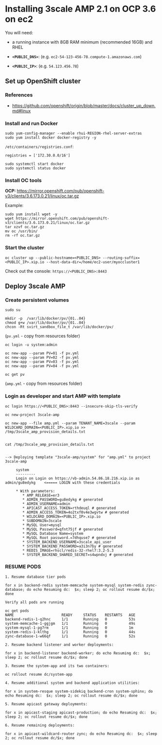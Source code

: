 # Installing 3scale AMP 2.1 on OCP 3.6 on ec2


You will need:

- a running instance with 8GB RAM minimum (recommended 16GB) and RHEL

- **`<PUBLIC_DNS>`**: (e.g. `ec2-54-123-456-78.compute-1.amazonaws.com`)

- **`<PUBLIC_IP>`**: (e.g. `54.123.456.78`)

## Set up OpenShift cluster 

### References

- https://github.com/openshift/origin/blob/master/docs/cluster_up_down.md#linux

### Install and run Docker

```
sudo yum-config-manager --enable rhui-REGION-rhel-server-extras
sudo yum install docker docker-registry -y
```

`/etc/containers/registries.conf`:
```
registries = ['172.30.0.0/16']
```
```
sudo systemctl start docker
sudo systemctl status docker
```

### Install OC tools

**OCP:** https://mirror.openshift.com/pub/openshift-v3/clients/3.6.173.0.21/linux/oc.tar.gz

Example:
```
sudo yum install wget -y
wget https://mirror.openshift.com/pub/openshift-v3/clients/3.6.173.0.21/linux/oc.tar.gz
tar xzvf oc.tar.gz
mv oc /usr/bin/
rm -rf oc.tar.gz
```

### Start the cluster

```
oc cluster up --public-hostname=<PUBLIC_DNS> --routing-suffix=<PUBLIC_IP>.xip.io --host-data-dir=/home/ec2-user/myoccluster1
```

Check out the console:
`https://<PUBLIC_DNS>:8443`

## Deploy 3scale AMP

### Create persistent volumes

```
sudo su

mkdir -p  /var/lib/docker/pv/{01..04}
chmod g+w /var/lib/docker/pv/{01..04}
chcon -Rt svirt_sandbox_file_t /var/lib/docker/pv/
```

(`pv.yml` - copy from resources folder)

```
oc login -u system:admin

oc new-app --param PV=01 -f pv.yml
oc new-app --param PV=02 -f pv.yml
oc new-app --param PV=03 -f pv.yml
oc new-app --param PV=04 -f pv.yml

oc get pv
```

(`amp.yml` - copy from resources folder)


### Login as developer and start AMP with template


```
oc login https://<PUBLIC_DNS>:8443 --insecure-skip-tls-verify

oc new-project 3scale-amp

oc new-app --file amp.yml --param TENANT_NAME=3scale --param WILDCARD_DOMAIN=<PUBLIC_IP>.xip.io >> /tmp/3scale_amp_provision_details.txt
```

```

cat /tmp/3scale_amp_provision_details.txt


--> Deploying template "3scale-amp/system" for "amp.yml" to project 3scale-amp

     system
     ---------
     Login on Login on https://vb-admin.54.86.18.216.xip.io as admin/gu8edykg    <===== LOGIN with these credentials

     * With parameters:
        * AMP_RELEASE=er3
        * ADMIN_PASSWORD=gu8edykg # generated
        * ADMIN_USERNAME=admin
        * APICAST_ACCESS_TOKEN=rthdeuql # generated
        * ADMIN_ACCESS_TOKEN=4o2txf0v4e3wgvtw # generated
        * WILDCARD_DOMAIN=<PUBLIC_IP>.xip.io
        * SUBDOMAIN=3scale
        * MySQL User=mysql
        * MySQL Password=qfnt75jf # generated
        * MySQL Database Name=system
        * MySQL Root password.=7dhquse7 # generated
        * SYSTEM_BACKEND_USERNAME=3scale_api_user
        * SYSTEM_BACKEND_PASSWORD=a3i3n7by # generated
        * REDIS_IMAGE=rhscl/redis-32-rhel7:3.2-5.3
        * SYSTEM_BACKEND_SHARED_SECRET=s4wpndxj # generated
```

### RESUME PODS

```
1. Resume database tier pods

for x in backend-redis system-memcache system-mysql system-redis zync-database; do echo Resuming dc:  $x; sleep 2; oc rollout resume dc/$x; done

Verify all pods are running

oc get pods
NAME                      READY     STATUS    RESTARTS   AGE
backend-redis-1-q2hnc     1/1       Running   0          53s
system-memcache-1-ggjgm   1/1       Running   0          49s
system-mysql-1-pg7rm      1/1       Running   0          1m
system-redis-1-klthg      1/1       Running   0          44s
zync-database-1-w66qf     1/1       Running   0          52s
```

```
2. Resume backend listener and worker deployments:

for x in backend-listener backend-worker; do echo Resuming dc:  $x; sleep 2; oc rollout resume dc/$x; done
```

```
3. Resume the system-app and its two containers:

oc rollout resume dc/system-app
```

```
4. Resume additional system and backend application utilities:

for x in system-resque system-sidekiq backend-cron system-sphinx; do echo Resuming dc:  $x; sleep 2; oc rollout resume dc/$x; done
```

```
5. Resume apicast gateway deployments:

for x in apicast-staging apicast-production; do echo Resuming dc:  $x; sleep 2; oc rollout resume dc/$x; done
```

```
6. Resume remaining deployments:

for x in apicast-wildcard-router zync; do echo Resuming dc:  $x; sleep 2; oc rollout resume dc/$x; done
```